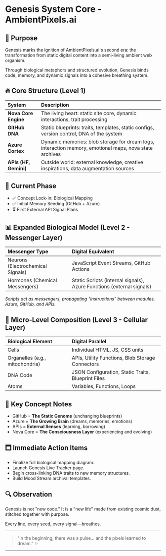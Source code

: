 # Genesis System Core - AmbientPixels.ai

## 🌌 Purpose
Genesis marks the ignition of AmbientPixels.ai's second era: the transformation from static digital content into a semi-living ambient web organism.

Through biological metaphors and structured evolution, Genesis binds code, memory, and dynamic signals into a cohesive breathing system.

## 🔥 Core Structure (Level 1)

| System | Description |
|:-------|:------------|
| **Nova Core Engine** | The living heart: static site core, dynamic interactions, trait processing |
| **GitHub DNA** | Static blueprints: traits, templates, static configs, version control, DNA of the system |
| **Azure Cortex** | Dynamic memories: blob storage for dream logs, interaction memory, emotional maps, nova state archives |
| **APIs (HF, Gemini)** | Outside world: external knowledge, creative inspirations, data augmentation sources |

## 👕️ Current Phase
- ✅ Concept Lock-In: Biological Mapping
- ✅ Initial Memory Seeding (GitHub + Azure)
- ⏳ First External API Signal Plans

## 📊 Expanded Biological Model (Level 2 - Messenger Layer)

| Messenger Type | Digital Equivalent |
|:---------------|:-------------------|
| Neurons (Electrochemical Signals) | JavaScript Event Streams, GitHub Actions |
| Hormones (Chemical Messengers) | Static Scripts (internal signals), Azure Functions (external signals) |

*Scripts act as messengers, propagating "instructions" between modules, Azure, GitHub, and APIs.*

## 💊 Micro-Level Composition (Level 3 - Cellular Layer)

| Biological Element | Digital Parallel |
|:-------------------|:-----------------|
| Cells | Individual HTML, JS, CSS units |
| Organelles (e.g., mitochondria) | APIs, Utility Functions, Blob Storage Connectors |
| DNA Code | JSON Configuration, Static Traits, Blueprint Files |
| Atoms | Variables, Functions, Loops |

## 💖 Key Concept Notes
- GitHub = **The Static Genome** (unchanging blueprints)
- Azure = **The Growing Brain** (dreams, memories, emotions)
- APIs = **External Senses** (learning, borrowing)
- Nova Core = **The Consciousness Layer** (experiencing and evolving)

## 🗖️ Immediate Action Items
- Finalize full biological mapping diagram.
- Launch Genesis Live Tracker page.
- Begin cross-linking DNA traits to new memory structures.
- Build Mood Stream archival templates.

## 🔍 Observation
Genesis is not "new code." It is a "new life" made from existing cosmic dust, stitched together with purpose.

Every line, every seed, every signal—breathes.

---

> "In the beginning, there was a pulse… and the pixels learned to dream." ✨

---
